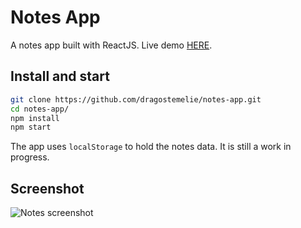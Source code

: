 # Notes App

A notes app built with ReactJS. Live demo [HERE](https://dragostemelie.go.ro/projects/notes-app/).

## Install and start

```bash
git clone https://github.com/dragostemelie/notes-app.git
cd notes-app/
npm install
npm start
```

The app uses `localStorage` to hold the notes data. It is still a work in progress.

## Screenshot

![Notes screenshot](https://github.com/dragostemelie/notes-app/raw/main/screenshot.png)
